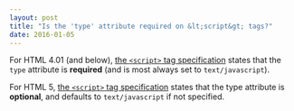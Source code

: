 ```yaml
---
layout: post
title: "Is the 'type' attribute required on &lt;script&gt; tags?"
date: 2016-01-05
---
```


For HTML 4.01 (and below), [the `<script>` tag specification](http://www.w3.org/TR/html401/interact/scripts.html#h-18.2.1) states that the `type` attribute is **required** (and is most always set to `text/javascript`).

For HTML 5, [the `<script>` tag specification](http://www.w3.org/TR/html5/scripting-1.html#script-processing-prepare) states that the type attribute is **optional**, and defaults to `text/javascript` if not specified.
